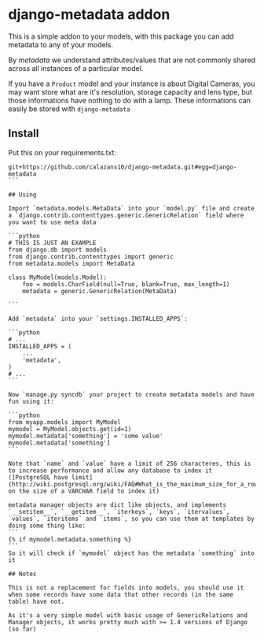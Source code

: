 # django-metadata addon

This is a simple addon to your models, with this package you can add metadata to any of your models.

By *metadata* we understand attributes/values that are not commonly shared across all instances of a particular model.

If you have a `Product` model and your instance is about Digital Cameras, you may want store what are it's resolution, storage capacity and lens type, but those informations have nothing to do with a lamp. These informations can easily be stored with `django-metadata`


## Install

Put this on your requirements.txt:

````
git+https://github.com/calazans10/django-metadata.git#egg=django-metadata
```

## Using

Import `metadata.models.MetaData` into your `model.py` file and create a `django.contrib.contenttypes.generic.GenericRelation` field where you want to use meta data

```python
# THIS IS JUST AN EXAMPLE
from django.db import models
from django.contrib.contenttypes import generic
from metadata.models import MetaData

class MyModel(models.Model):
    foo = models.CharField(null=True, blank=True, max_length=1)
    metadata = generic.GenericRelation(MetaData)

```

Add `metadata` into your `settings.INSTALLED_APPS`:

```python
# ...
INSTALLED_APPS = (
    ...
    'metadata',
)
# ...
```

Now `manage.py syncdb` your project to create metadata models and have fun using it:

```python
from myapp.models import MyModel
mymodel = MyModel.objects.get(id=1)
mymodel.metadata['something'] = 'some value'
mymodel.metadata['something']
```

Note that `name` and `value` have a limit of 256 characteres, this is to increase performance and allow any database to index it ([PostgreSQL have limit](http://wiki.postgresql.org/wiki/FAQ#What_is_the_maximum_size_for_a_row.2C_a_table.2C_and_a_database.3F) on the size of a VARCHAR field to index it)

metadata manager objects are dict like objects, and implements `__setitem__`, `__getitem__`, `iterkeys`, `keys`, `itervalues`, `values`, `iteritems` and `items`, so you can use them at templates by doing some thing like:
```
{% if mymodel.metadata.something %}
```
So it will check if `mymodel` object has the metadata `something` into it

## Notes

This is not a replacement for fields into models, you should use it when some records have some data that other records (in the same table) have not.

As it's a very simple model with basic usage of GenericRelations and
Manager objects, it works pretty much with >= 1.4 versions of Django
(so far)
